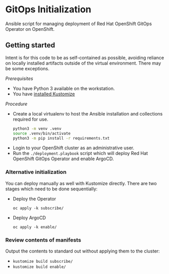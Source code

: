 # GitOps Initialization

Ansible script for managing deployment of Red Hat OpenShift GitOps Operator on
OpenShift.

## Getting started

Intent is for this code to be as self-contained as possible, avoiding reliance
on locally installed artifacts outside of the virtual environment. There may be
some exceptions.

_Prerequisites_

* You have Python 3 available on the workstation.
* You have [installed Kustomize](https://kubectl.docs.kubernetes.io/installation/kustomize/binaries/)

_Procedure_

* Create a local virtualenv to host the Ansible installation and collections required for use.
    ```bash
    python3 -m venv .venv
    source .venv/bin/activate
    python3 -m pip install -r requirements.txt
    ```
* Login to your OpenShift cluster as an administrative user.
* Run the `./deployment.playbook` script which will deploy Red Hat OpenShift
  GitOps Operator and enable ArgoCD.

### Alternative initialization

You can deploy manually as well with Kustomize directly. There are two stages which need to be done sequentially:

* Deploy the Operator
  ```
  oc apply -k subscribe/
  ```
* Deploy ArgoCD
  ```
  oc apply -k enable/
  ```

### Review contents of manifests

Output the contents to standard out without applying them to the cluster:

* `kustomize build subscribe/`
* `kustomize build enable/`
